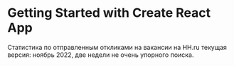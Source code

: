 # Getting Started with Create React App

Статистика по отправленным откликами на вакансии на HH.ru
текущая версия: ноябрь 2022, две недели не очень упорного поиска. 


